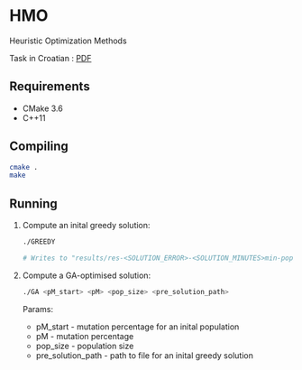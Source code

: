 # HMO

Heuristic Optimization Methods

Task in Croatian : [PDF](Task.pdf) 

## Requirements

- CMake 3.6
- C++11

## Compiling

```bash
cmake .
make
```

## Running

1. Compute an inital greedy solution:
    ```bash
    ./GREEDY
    
    # Writes to "results/res-<SOLUTION_ERROR>-<SOLUTION_MINUTES>min-popic";
    ``` 

2. Compute a GA-optimised solution:
    ```bash
    ./GA <pM_start> <pM> <pop_size> <pre_solution_path>
    ```
    
    Params:
    - pM_start - mutation percentage for an inital population
    - pM - mutation percentage
    - pop_size - population size
    - pre_solution_path - path to file for an inital greedy solution 
